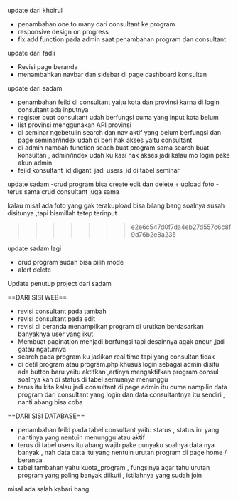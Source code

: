 update dari khoirul

- penambahan one to many dari consultant ke program
- responsive design on progress
- fix add function pada admin saat penambahan program dan consultant

update dari fadli 
- Revisi page beranda
- menambahkan navbar dan sidebar di page dashboard konsultan

update dari sadam

- penambahan feild di consultant yaitu kota dan provinsi karna di login consultant ada inputnya
- register buat consultant udah berfungsi cuma yang input kota belum
- list provinsi menggunakan API provinsi
- di seminar ngebetulin search dan nav aktif yang belum berfungsi dan page seminar/index udah di beri hak akses yaitu consultant
- di admin nambah function seach buat program sama search buat konsultan , admin/index udah ku kasi hak akses jadi kalau mo login pake akun admin
- feild konsultant_id diganti jadi users_id di tabel seminar

update sadam
-crud program bisa create edit dan delete + upload foto
-terus sama crud consultant juga sama 

kalau misal ada foto yang gak terakupload bisa bilang bang soalnya susah disitunya ,tapi bismillah tetep terinput
>>>>>>> e2e6c547d0f7da4eb27d557c6c8f9d76b2e8a235


update sadam lagi
- crud program sudah bisa pilih mode
- alert delete




Update penutup project dari sadam

==DARI SISI WEB==
- revisi consultant pada tambah 
- revisi consultant pada edit
- revisi di beranda menampilkan program di urutkan berdasarkan banyaknya user yang ikut
- Membuat pagination menjadi berfungsi tapi desainnya agak ancur ,jadi gatau ngaturnya
- search pada program ku jadikan real time tapi yang consultan tidak
- di detil program atau program.php khusus login sebagai admin disitu ada button baru yaitu aktifkan ,artinya mengaktifkan program consul soalnya kan di status di tabel semuanya menunggu
- terus itu kita kalau jadi consultant di page admin itu cuma nampilin data program dari consultant yang login dan data consultantnya itu sendiri , nanti abang bisa coba

==DARI SISI DATABASE==
- penambahan feild pada tabel consultant yaitu status , status ini yang nantinya yang nentuin menunggu atau aktif
- terus di tabel users itu abang wajib pake punyaku soalnya data nya banyak , nah data data itu yang nentuin urutan program di page home / beranda
- tabel tambahan yaitu kuota_program , fungsinya agar tahu urutan program yang paling banyak diikuti , istilahnya yang sudah join 


misal ada salah kabari bang
